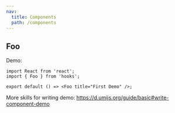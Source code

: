 ```yaml
---
nav:
  title: Components
  path: /components
---
```


## Foo

Demo:

```tsx
import React from 'react';
import { Foo } from 'hooks';

export default () => <Foo title="First Demo" />;
```

More skills for writing demo: https://d.umijs.org/guide/basic#write-component-demo
